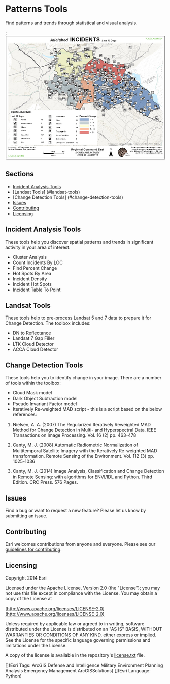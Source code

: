 # Patterns Tools

Find patterns and trends through statistical and visual analysis.

;![Image of repository-template](patterns_screenshot.jpg)

## Sections

* [Incident Analysis Tools](#incident-analysis-tools)
* [Landsat Tools] (#landsat-tools)
* [Change Detection Tools] (#change-detection-tools)
* [Issues](#issues)
* [Contributing](#contributing)
* [Licensing](#licensing)

## Incident Analysis Tools

These tools help you discover spatial patterns and trends in significant activity in your area of interest.

* Cluster Analysis
* Count Incidents By LOC
* Find Percent Change
* Hot Spots By Area
* Incident Density
* Incident Hot Spots
* Incident Table To Point

## Landsat Tools
These tools help to pre-process Landsat 5 and 7 data to prepare it for Change Detection. The toolbox includes:

* DN to Reflectance
* Landsat 7 Gap Filler
* LTK Cloud Detector
* ACCA Cloud Detector 

## Change Detection Tools

These tools help you to identify change in your image. There are a number of tools within the toolbox:

* Cloud Mask model
* Dark Object Subtraction model
* Pseudo Invariant Factor model
* Iteratively Re-weighted MAD script - this is a script based on the below references: 

1. Nielsen, A. A. (2007) The Regularized Iteratively Reweighted MAD Method for Change Detection in Multi- and Hyperspectral Data. IEEE Transactions on Image Processing. Vol. 16 (2) pp. 463-478

2. Canty, M. J. (2008) Automatic Radiometric Normalization of Multitemporal Satellite Imagery with the Iteratively Re-weighted MAD transformation. Remote Sensing of the Environment. Vol. 112 (3) pp. 1025-1036

3.  Canty, M. J. (2014) Image Analysis, Classification and Change Detection in Remote Sensing: with algorithms for ENVI/IDL and Python. Third Edition. CRC Press. 576 Pages.

## Issues

Find a bug or want to request a new feature?  Please let us know by submitting an issue.

## Contributing

Esri welcomes contributions from anyone and everyone. Please see our [guidelines for contributing](https://github.com/esri/contributing).

## Licensing

Copyright 2014 Esri

Licensed under the Apache License, Version 2.0 (the "License");
you may not use this file except in compliance with the License.
You may obtain a copy of the License at

   [http://www.apache.org/licenses/LICENSE-2.0](http://www.apache.org/licenses/LICENSE-2.0)

Unless required by applicable law or agreed to in writing, software
distributed under the License is distributed on an "AS IS" BASIS,
WITHOUT WARRANTIES OR CONDITIONS OF ANY KIND, either express or implied.
See the License for the specific language governing permissions and
limitations under the License.

A copy of the license is available in the repository's
[license.txt](license.txt) file.

[](Esri Tags: ArcGIS Defense and Intelligence Military Environment Planning Analysis Emergency Management ArcGISSolutions)
[](Esri Language: Python)
